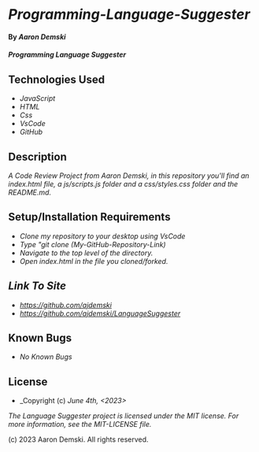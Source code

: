 # _Programming-Language-Suggester_

#### By _Aaron Demski_

#### _Programming Language Suggester_

## Technologies Used

* _JavaScript_
* _HTML_
* _Css_
* _VsCode_
* _GitHub_

## Description

_A Code Review Project from Aaron Demski, in this repository you'll find an index.html file, a js/scripts.js folder and a css/styles.css folder and the README.md._

## Setup/Installation Requirements

* _Clone my repository to your desktop using VsCode_
* _Type "git clone (My-GitHub-Repository-Link)_
* _Navigate to the top level of the directory._
* _Open index.html in the file you cloned/forked._

## _Link To Site_
* _https://github.com/ajdemski_
* _https://github.com/ajdemski/LanguageSuggester_

## Known Bugs

* _No Known Bugs_

## License

* _Copyright (c) _June 4th, <2023> <Aaron Demski>_

_The Language Suggester project is licensed under the MIT license. For more information, see the MIT-LICENSE file._

(c) 2023 Aaron Demski. All rights reserved.
